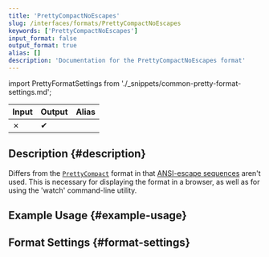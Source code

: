 ```yaml
---
title: 'PrettyCompactNoEscapes'
slug: /interfaces/formats/PrettyCompactNoEscapes
keywords: ['PrettyCompactNoEscapes']
input_format: false
output_format: true
alias: []
description: 'Documentation for the PrettyCompactNoEscapes format'
---
```


import PrettyFormatSettings from './_snippets/common-pretty-format-settings.md';

| Input | Output  | Alias |
|-------|---------|-------|
| ✗     | ✔       |       |

## Description {#description}

Differs from the [`PrettyCompact`](./PrettyCompact.md) format in that [ANSI-escape sequences](http://en.wikipedia.org/wiki/ANSI_escape_code) aren't used. 
This is necessary for displaying the format in a browser, as well as for using the 'watch' command-line utility.

## Example Usage {#example-usage}

## Format Settings {#format-settings}

<PrettyFormatSettings/>
